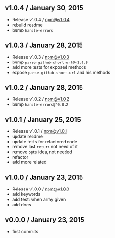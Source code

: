 

## v1.0.4 / January 30, 2015
- Release v1.0.4 / npm@v1.0.4
- rebuild readme
- bump `handle-errors`

## v1.0.3 / January 28, 2015
- Release v1.0.3 / npm@v1.0.3
- bump `parse-github-short-url@~1.0.5`
- add more tests for exposed methods
- expose `parse-github-short-url` and his methods

## v1.0.2 / January 28, 2015
- Release v1.0.2 / npm@v1.0.2
- bump `handle-errors@^0.0.2`

## v1.0.1 / January 25, 2015
- Release v1.0.1 / npm@v1.0.1
- update readme
- update tests for refactored code
- remove last `return` not need of it
- remove `opts` idea, not needed
- refactor
- add more related

## v1.0.0 / January 23, 2015
- Release v1.0.0 / npm@v1.0.0
- add keywords
- add test: when array given
- add docs

## v0.0.0 / January 23, 2015
- first commits